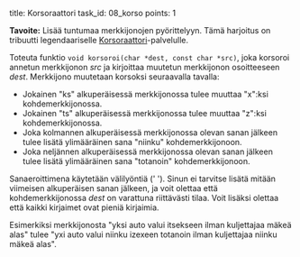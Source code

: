 title: Korsoraattori
task_id: 08_korso
points: 1


**Tavoite:** Lisää tuntumaa merkkijonojen pyörittelyyn. Tämä harjoitus
  on tribuutti legendaariselle [Korsoraattori]-palvelulle.

[Korsoraattori]: http://korsoraattori.evvk.com

Toteuta funktio `void korsoroi(char *dest, const char *src)`, joka
korsoroi annetun merkkijonon *src* ja kirjoittaa muutetun merkkijonon
osoitteeseen *dest*. Merkkijono muutetaan korsoksi seuraavalla tavalla:

  * Jokainen "ks" alkuperäisessä merkkijonossa tulee muuttaa "x":ksi
    kohdemerkkijonossa.
  * Jokainen "ts" alkuperäisessä merkkijonossa tulee muuttaa "z":ksi
    kohdemerkkijonossa.
  * Joka kolmannen alkuperäisessä merkkijonossa olevan sanan jälkeen
    tulee lisätä ylimääräinen sana "niinku" kohdemerkkijonoon.
  * Joka neljännen alkuperäisessä merkkijonossa olevan sanan jälkeen
    tulee lisätä ylimääräinen sana "totanoin" kohdemerkkijonoon.

Sanaeroittimena käytetään välilyöntiä (' '). Sinun ei tarvitse lisätä
mitään viimeisen alkuperäisen sanan jälkeen, ja voit olettaa että
kohdemerkkijonossa *dest* on varattuna riittävästi tilaa. Voit lisäksi
olettaa että kaikki kirjaimet ovat pieniä kirjaimia.

Esimerkiksi merkkijonosta "yksi auto valui itsekseen ilman kuljettajaa mäkeä
alas" tulee "yxi auto valui niinku izexeen totanoin ilman
kuljettajaa niinku mäkeä alas".

